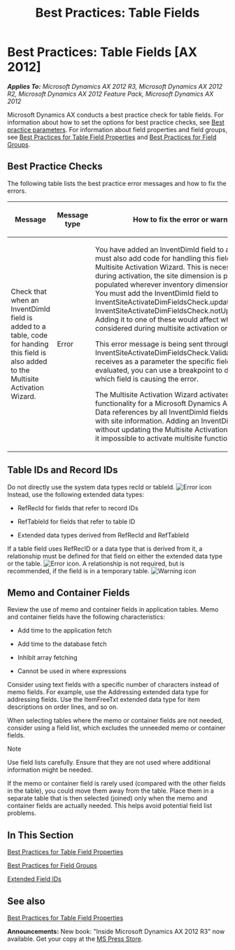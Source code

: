 ﻿---
title: 'Best Practices: Table Fields'
TOCTitle: Table Fields
ms:assetid: 6ae8af24-0554-4038-892b-5d3f288ead70
ms:mtpsurl: https://msdn.microsoft.com/en-us/library/Aa609787(v=AX.60)
ms:contentKeyID: 35244793
ms.date: 05/18/2015
mtps_version: v=AX.60
---

# Best Practices: Table Fields [AX 2012]


_**Applies To:** Microsoft Dynamics AX 2012 R3, Microsoft Dynamics AX 2012 R2, Microsoft Dynamics AX 2012 Feature Pack, Microsoft Dynamics AX 2012_

Microsoft Dynamics AX conducts a best practice check for table fields. For information about how to set the options for best practice checks, see [Best practice parameters](best-practice-parameters.md). For information about field properties and field groups, see [Best Practices for Table Field Properties](best-practices-for-table-field-properties.md) and [Best Practices for Field Groups](best-practices-for-field-groups.md).

## Best Practice Checks

The following table lists the best practice error messages and how to fix the errors.

<table>
<colgroup>
<col style="width: 33%" />
<col style="width: 33%" />
<col style="width: 33%" />
</colgroup>
<thead>
<tr class="header">
<th><p>Message</p></th>
<th><p>Message type</p></th>
<th><p>How to fix the error or warning</p></th>
</tr>
</thead>
<tbody>
<tr class="odd">
<td><p>Check that when an InventDimId field is added to a table, code for handing this field is also added to the Multisite Activation Wizard.</p></td>
<td><p>Error</p></td>
<td><p>You have added an InventDimId field to a table and you must also add code for handling this field to the Multisite Activation Wizard. This is necessary so that during activation, the site dimension is properly populated wherever inventory dimensions are used. You must add the InventDimId field to InventSiteActivateDimFieldsCheck.updateableFields or InventSiteActivateDimFieldsCheck.notUpdatableFields. Adding it to one of these would affect whether it is considered during multisite activation or not.</p>
<p>This error message is being sent through InventSiteActivateDimFieldsCheck.ValidateField that receives as a parameter the specific field being evaluated, you can use a breakpoint to determine which field is causing the error.</p>
<p>The Multisite Activation Wizard activates the multisite functionality for a Microsoft Dynamics AX company. Data references by all InventDimId fields are updated with site information. Adding an InventDimId field without updating the Multisite Activation Wizard makes it impossible to activate multisite functionality.</p></td>
</tr>
</tbody>
</table>


## Table IDs and Record IDs

Do not directly use the system data types recId or tableId. ![Error icon](images/Aa872655.ErrorIcon(AX.60).gif "Error icon") Instead, use the following extended data types:

  - RefRecId for fields that refer to record IDs

  - RefTableId for fields that refer to table ID

  - Extended data types derived from RefRecId and RefTableId

If a table field uses RefRecID or a data type that is derived from it, a relationship must be defined for that field on either the extended data type or the table. ![Error icon](images/Aa872655.ErrorIcon(AX.60).gif "Error icon").  A relationship is not required, but is recommended, if the field is in a temporary table. ![Warning icon](images/Aa658028.WarningIcon(en-us,AX.60).gif "Warning icon")

## Memo and Container Fields

Review the use of memo and container fields in application tables. Memo and container fields have the following characteristics:

  - Add time to the application fetch

  - Add time to the database fetch

  - Inhibit array fetching

  - Cannot be used in where expressions

Consider using text fields with a specific number of characters instead of memo fields. For example, use the Addressing extended data type for addressing fields. Use the ItemFreeTxt extended data type for item descriptions on order lines, and so on.

When selecting tables where the memo or container fields are not needed, consider using a field list, which excludes the unneeded memo or container fields.


> [!NOTE]
> <P>Use field lists carefully. Ensure that they are not used where additional information might be needed.</P>



If the memo or container field is rarely used (compared with the other fields in the table), you could move them away from the table. Place them in a separate table that is then selected (joined) only when the memo and container fields are actually needed. This helps avoid potential field list problems.

## In This Section

[Best Practices for Table Field Properties](best-practices-for-table-field-properties.md)

[Best Practices for Field Groups](best-practices-for-field-groups.md)

[Extended Field IDs](extended-field-ids.md)

## See also

[Best Practices for Table Field Properties](best-practices-for-table-field-properties.md)

  
**Announcements:** New book: "Inside Microsoft Dynamics AX 2012 R3" now available. Get your copy at the [MS Press Store](https://www.microsoftpressstore.com/store/inside-microsoft-dynamics-ax-2012-r3-9780735685109).

